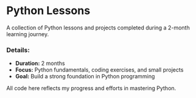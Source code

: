 # Python Lessons
A collection of Python lessons and projects completed during a 2-month learning journey.  

### Details:
- **Duration:** 2 months  
- **Focus:** Python fundamentals, coding exercises, and small projects  
- **Goal:** Build a strong foundation in Python programming  

All code here reflects my progress and efforts in mastering Python.
